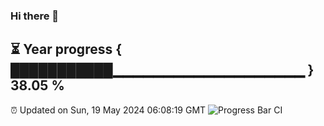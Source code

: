 ### Hi there 👋
⏳ Year progress { ███████████▁▁▁▁▁▁▁▁▁▁▁▁▁▁▁▁▁▁▁ } 38.05 %
---
⏰ Updated on Sun, 19 May 2024 06:08:19 GMT
![Progress Bar CI](https://github.com/Moyi321/Moyi321/workflows/Progress%20Bar%20CI/badge.svg)
